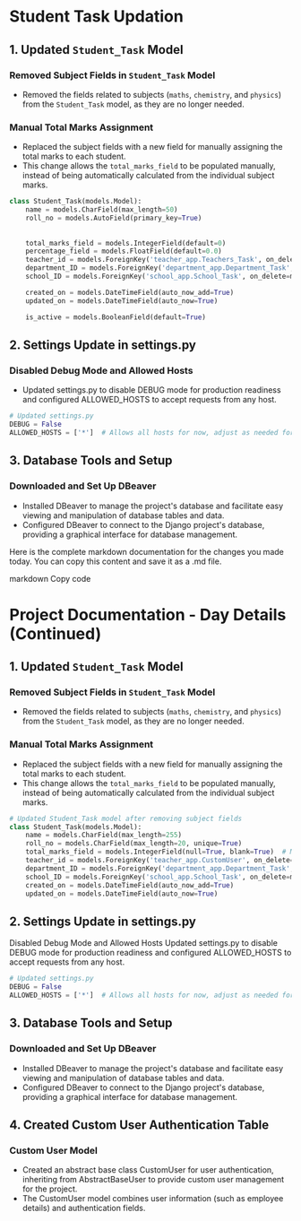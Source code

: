 # Student Task Updation

## 1. Updated `Student_Task` Model

### **Removed Subject Fields in `Student_Task` Model**
- Removed the fields related to subjects (`maths`, `chemistry`, and `physics`) from the `Student_Task` model, as they are no longer needed.

### **Manual Total Marks Assignment**
- Replaced the subject fields with a new field for manually assigning the total marks to each student.
- This change allows the `total_marks_field` to be populated manually, instead of being automatically calculated from the individual subject marks.

```python
class Student_Task(models.Model):
    name = models.CharField(max_length=50)
    roll_no = models.AutoField(primary_key=True)
    
    
    total_marks_field = models.IntegerField(default=0)  
    percentage_field = models.FloatField(default=0.0)   
    teacher_id = models.ForeignKey('teacher_app.Teachers_Task', on_delete=models.DO_NOTHING, null=True, blank=True)
    department_ID = models.ForeignKey('department_app.Department_Task', on_delete=models.DO_NOTHING, null=True, blank=True)
    school_ID = models.ForeignKey('school_app.School_Task', on_delete=models.DO_NOTHING, null=True, blank=True, related_name="students")

    created_on = models.DateTimeField(auto_now_add=True)
    updated_on = models.DateTimeField(auto_now=True)

    is_active = models.BooleanField(default=True)

```

## 2. Settings Update in settings.py
### Disabled Debug Mode and Allowed Hosts
* Updated settings.py to disable DEBUG mode for production readiness and configured ALLOWED_HOSTS to accept requests from any host.
```python
# Updated settings.py
DEBUG = False
ALLOWED_HOSTS = ['*']  # Allows all hosts for now, adjust as needed for security
```

## 3. Database Tools and Setup
### Downloaded and Set Up DBeaver
* Installed DBeaver to manage the project's database and facilitate easy viewing and manipulation of database tables and data.
* Configured DBeaver to connect to the Django project's database, providing a graphical interface for database management.



Here is the complete markdown documentation for the changes you made today. You can copy this content and save it as a .md file.

markdown
Copy code
# Project Documentation - Day Details (Continued)

## 1. Updated `Student_Task` Model

### **Removed Subject Fields in `Student_Task` Model**
- Removed the fields related to subjects (`maths`, `chemistry`, and `physics`) from the `Student_Task` model, as they are no longer needed.

### **Manual Total Marks Assignment**
- Replaced the subject fields with a new field for manually assigning the total marks to each student.
- This change allows the `total_marks_field` to be populated manually, instead of being automatically calculated from the individual subject marks.

```python
# Updated Student_Task model after removing subject fields
class Student_Task(models.Model):
    name = models.CharField(max_length=255)
    roll_no = models.CharField(max_length=20, unique=True)
    total_marks_field = models.IntegerField(null=True, blank=True)  # Manually assigned total marks
    teacher_id = models.ForeignKey('teacher_app.CustomUser', on_delete=models.CASCADE)
    department_ID = models.ForeignKey('department_app.Department_Task', on_delete=models.CASCADE)
    school_ID = models.ForeignKey('school_app.School_Task', on_delete=models.CASCADE)
    created_on = models.DateTimeField(auto_now_add=True)
    updated_on = models.DateTimeField(auto_now=True)
```
## 2. Settings Update in settings.py
Disabled Debug Mode and Allowed Hosts
Updated settings.py to disable DEBUG mode for production readiness and configured ALLOWED_HOSTS to accept requests from any host.
```python 
# Updated settings.py
DEBUG = False
ALLOWED_HOSTS = ['*']  # Allows all hosts for now, adjust as needed for security
```
## 3. Database Tools and Setup
### Downloaded and Set Up DBeaver
* Installed DBeaver to manage the project's database and facilitate easy viewing and manipulation of database tables and data.
* Configured DBeaver to connect to the Django project's database, providing a graphical interface for database management.
## 4. Created Custom User Authentication Table
### Custom User Model
* Created an abstract base class CustomUser for user authentication, inheriting from AbstractBaseUser to provide custom user management for the project.
* The CustomUser model combines user information (such as employee details) and authentication fields.